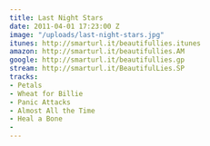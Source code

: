 ```yaml
---
title: Last Night Stars
date: 2011-04-01 17:23:00 Z
image: "/uploads/last-night-stars.jpg"
itunes: http://smarturl.it/beautifullies.itunes
amazon: http://smarturl.it/beautifullies.AM
google: http://smarturl.it/beautifullies.gp
stream: http://smarturl.it/BeautifulLies.SP
tracks:
- Petals
- Wheat for Billie
- Panic Attacks
- Almost All the Time
- Heal a Bone
- 
---
```


